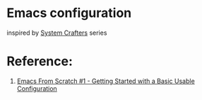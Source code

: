 # Emacs configuration

inspired by [System Crafters](https://odysee.com/@SystemCrafters) series

# Reference:

1. [Emacs From Scratch #1 - Getting Started with a Basic Usable Configuration](https://odysee.com/@SystemCrafters/emacs-from-scratch-1-getting-started)
